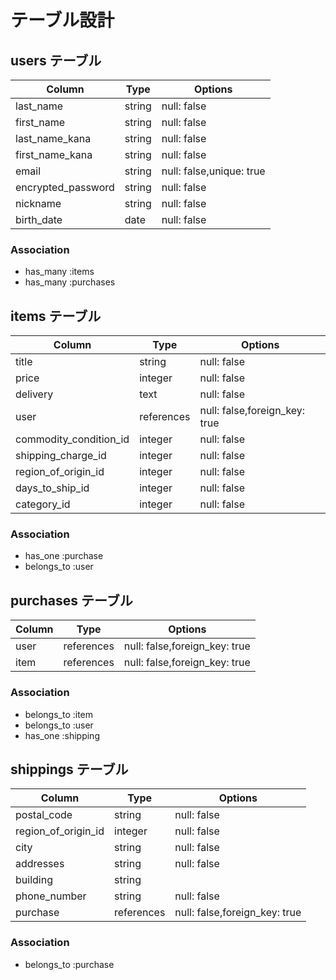 # テーブル設計

## users テーブル

| Column             | Type      | Options            |
| ------------------ | --------- | ------------------ |
| last_name          | string    | null: false        |
| first_name         | string    | null: false        |
| last_name_kana     | string    | null: false        |
| first_name_kana    | string    | null: false        |
| email              | string    | null: false,unique: true |
| encrypted_password | string    | null: false        |
| nickname           | string    | null: false        |
| birth_date         | date      | null: false        |

### Association

- has_many :items
- has_many :purchases



## items テーブル

| Column                 | Type       | Options                       |
| ---------------------- | ---------- | ----------------------------- |
| title                  | string     | null: false                   |
| price                  | integer    | null: false                   |
| delivery               | text       | null: false                   |
| user                   | references | null: false,foreign_key: true |
| commodity_condition_id | integer    | null: false                   |
| shipping_charge_id     | integer    | null: false                   |
| region_of_origin_id    | integer    | null: false                   |
| days_to_ship_id        | integer    | null: false                   |
| category_id            | integer    | null: false                   |

### Association

- has_one :purchase
- belongs_to :user

## purchases テーブル

| Column           | Type       | Options                       |
| ---------------- | ---------- | ----------------------------- |
| user             | references | null: false,foreign_key: true |
| item             | references | null: false,foreign_key: true |
### Association

- belongs_to :item
- belongs_to :user
- has_one :shipping

## shippings テーブル

| Column              | Type       | Options                       |
| ------------------- | ---------- | ----------------------------- |
| postal_code         | string     | null: false                   |
| region_of_origin_id | integer    | null: false                   |
| city                | string     | null: false                   |
| addresses           | string     | null: false                   |
| building            | string     |                               |
| phone_number        | string     | null: false                   |
| purchase            | references | null: false,foreign_key: true |

### Association

- belongs_to :purchase
